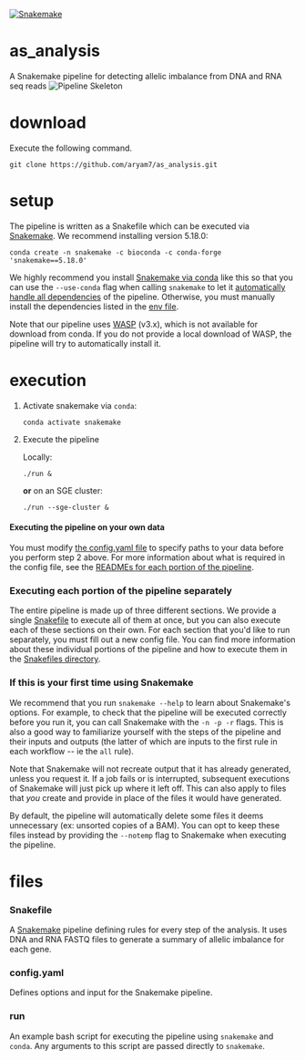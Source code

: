 [![Snakemake](https://img.shields.io/badge/snakemake-≥5.18.0-brightgreen.svg?style=flat-square)](https://snakemake.bitbucket.io)

# as_analysis
A Snakemake pipeline for detecting allelic imbalance from DNA and RNA seq reads
![Pipeline Skeleton](https://drive.google.com/uc?export=view&id=1xefUeBPLLKfFfn9vu_IY2PHUBfC8XmST)

# download
Execute the following command.
```
git clone https://github.com/aryam7/as_analysis.git
```

# setup
The pipeline is written as a Snakefile which can be executed via [Snakemake](https://snakemake.readthedocs.io). We recommend installing version 5.18.0:
```
conda create -n snakemake -c bioconda -c conda-forge 'snakemake==5.18.0'
```
We highly recommend you install [Snakemake via conda](https://snakemake.readthedocs.io/en/stable/getting_started/installation.html#installation-via-conda) like this so that you can use the `--use-conda` flag when calling `snakemake` to let it [automatically handle all dependencies](https://snakemake.readthedocs.io/en/stable/snakefiles/deployment.html#integrated-package-management) of the pipeline. Otherwise, you must manually install the dependencies listed in the [env file](envs/default.yaml).

Note that our pipeline uses [WASP](https://github.com/bmvdgeijn/WASP) (v3.x), which is not available for download from conda. If you do not provide a local download of WASP, the pipeline will try to automatically install it.

# execution
1. Activate snakemake via `conda`:
    ```
    conda activate snakemake
    ```
2. Execute the pipeline

    Locally:
    ```
    ./run &
    ```
    __or__ on an SGE cluster:
    ```
    ./run --sge-cluster &
    ```

#### Executing the pipeline on your own data
You must modify [the config.yaml file](config.yaml) to specify paths to your data before you perform step 2 above. For more information about what is required in the config file, see the [READMEs for each portion of the pipeline](Snakefiles/README.md).

### Executing each portion of the pipeline separately
The entire pipeline is made up of three different sections. We provide a single [Snakefile](Snakefile) to execute all of them at once, but you can also execute each of these sections on their own. For each section that you'd like to run separately, you must fill out a new config file. You can find more information about these individual portions of the pipeline and how to execute them in the [Snakefiles directory](Snakefiles).

### If this is your first time using Snakemake
We recommend that you run `snakemake --help` to learn about Snakemake's options. For example, to check that the pipeline will be executed correctly before you run it, you can call Snakemake with the `-n -p -r` flags. This is also a good way to familiarize yourself with the steps of the pipeline and their inputs and outputs (the latter of which are inputs to the first rule in each workflow -- ie the `all` rule).

Note that Snakemake will not recreate output that it has already generated, unless you request it. If a job fails or is interrupted, subsequent executions of Snakemake will just pick up where it left off. This can also apply to files that *you* create and provide in place of the files it would have generated.

By default, the pipeline will automatically delete some files it deems unnecessary (ex: unsorted copies of a BAM). You can opt to keep these files instead by providing the `--notemp` flag to Snakemake when executing the pipeline.

# files
### Snakefile
A [Snakemake](https://snakemake.readthedocs.io/en/stable/) pipeline defining rules for every step of the analysis. It uses DNA and RNA FASTQ files to generate a summary of allelic imbalance for each gene.

### config.yaml
Defines options and input for the Snakemake pipeline.

### run
An example bash script for executing the pipeline using `snakemake` and `conda`. Any arguments to this script are passed directly to `snakemake`.

